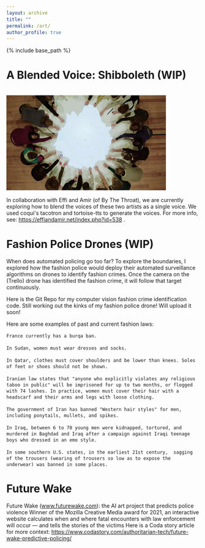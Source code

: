 ```yaml
---
layout: archive
title: ""
permalink: /art/
author_profile: true
---
```


{% include base_path %}


A Blended Voice: Shibboleth (WIP)
======
<br/><img src='/images/blending_voices.png'>

In collaboration with Effi and Amir (of By The Throat), we are currently exploring how to blend the voices of these two artists as a single voice. We used coqui's tacotron and tortoise-tts to generate the voices. For more info, see: https://effiandamir.net/index.php?id=538 .


Fashion Police Drones (WIP)
=====
When does automated policing go too far? To explore the boundaries, I explored how the fashion police would deploy their automated surveillance algorithms on drones to identify fashion crimes. Once the camera on the (Trello) drone has identified the fashion crime, it will follow that target continuously.

Here is the Git Repo for my computer vision fashion crime identification code. Still working out the kinks of my fashion police drone! Will upload it soon!

Here are some examples of past and current fashion laws:

    France currently has a burqa ban.

    In Sudan, women must wear dresses and socks.

    In Qatar, clothes must cover shoulders and be lower than knees. Soles of feet or shoes should not be shown. 

    Iranian law states that "anyone who explicitly violates any religious taboo in public" will be imprisoned for up to two months, or flogged with 74 lashes. In practice, women must cover their hair with a headscarf and their arms and legs with loose clothing.

    The government of Iran has banned "Western hair styles" for men, including ponytails, mullets, and spikes.

    In Iraq, between 6 to 70 young men were kidnapped, tortured, and murdered in Baghdad and Iraq after a campaign against Iraqi teenage boys who dressed in an emo style. 

    In some southern U.S. states, in the earliest 21st century,  sagging of the trousers (wearing of trousers so low as to expose the underwear) was banned in some places.
    
    
Future Wake
=====
Future Wake (www.futurewake.com): the AI art project that predicts police violence
Winner of the Mozilla Creative Media award for 2021, an interactive website calculates when and where fatal encounters with law enforcement will occur — and tells the stories of the victims
Here is a Coda story article for more context: https://www.codastory.com/authoritarian-tech/future-wake-predictive-policing/


